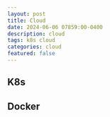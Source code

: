 ```yaml
---
layout: post
title: Cloud
date: 2024-06-06 07859:00-0400
description: cloud
tags: k8s cloud   
categories: cloud
featured: false
---
```




## K8s
<!-- - [Install k8s with 3 ubuntu nodes](./blogs/install_k8s.md) -->


## Docker


